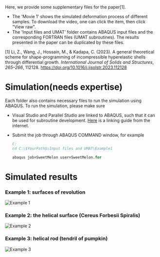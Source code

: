 Here, we provide some supplementary files for the paper[1]. 

- The 'Movie 1' shows the simulated deformation process of different samples. To download the video, one can click the item, then click "View raw". 
- The 'Input files and UMAT' folder contains ABAQUS input files and the corresponding FORTRAN files (UMAT subroutines). The results presented in the paper can be duplicated by these files. 

[1] Li, Z., Wang, J., Hossain, M., & Kadapa, C. (2023). A general theoretical scheme for shape-programming of incompressible hyperelastic shells through differential growth. *International Journal of Solids and Structures*, *265–266*, 112128. https://doi.org/10.1016/j.ijsolstr.2023.112128

# Simulation(needs expertise)

Each folder also contains necessary files to run the simulation using ABAQUS. To run the simulation, please make sure 

- Visual Studio and Parallel Studio are linked to ABAQUS, such that it can be used for subroutine development. [Here](https://www.researchgate.net/publication/349991987_Linking_ABAQUS_20192020_and_Intel_oneAPI_Base_Toolkit_FORTRAN_Compiler) is a linking guide from the internet. 

- Submit the job through ABAQUS COMMAND window, for example

  ```fortran
  C:
  cd C:\$YourPath$\Input files and UMAT\Example1
  
  abaqus job=SweetMelon user=SweetMelon.for 
  ```

  

# Simulated results

### Example 1: surfaces of revolution

![Example 1](https://github.com/Jeff97/growth-of-shell/blob/main/Example1.jpg)

### Example 2: the helical surface (Cereus Forbesii Spiralis)

![Example 2](https://github.com/Jeff97/growth-of-shell/blob/main/MappingHelical.jpg)

### Example 3: helical rod (tendril of pumpkin)

![Example 3](https://github.com/Jeff97/growth-of-shell/blob/main/MappingRod.jpg)
